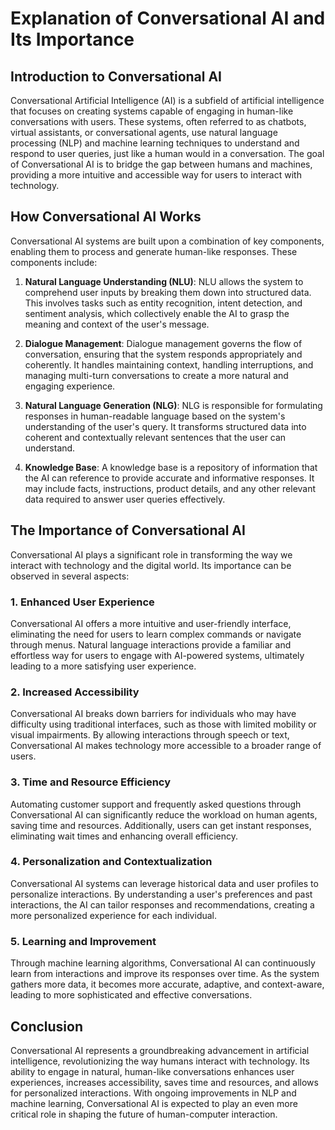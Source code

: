 # Explanation of Conversational AI and Its Importance

## Introduction to Conversational AI

Conversational Artificial Intelligence (AI) is a subfield of artificial intelligence that focuses on creating systems capable of engaging in human-like conversations with users. These systems, often referred to as chatbots, virtual assistants, or conversational agents, use natural language processing (NLP) and machine learning techniques to understand and respond to user queries, just like a human would in a conversation. The goal of Conversational AI is to bridge the gap between humans and machines, providing a more intuitive and accessible way for users to interact with technology.

## How Conversational AI Works

Conversational AI systems are built upon a combination of key components, enabling them to process and generate human-like responses. These components include:

1. **Natural Language Understanding (NLU)**: NLU allows the system to comprehend user inputs by breaking them down into structured data. This involves tasks such as entity recognition, intent detection, and sentiment analysis, which collectively enable the AI to grasp the meaning and context of the user's message.
    
2. **Dialogue Management**: Dialogue management governs the flow of conversation, ensuring that the system responds appropriately and coherently. It handles maintaining context, handling interruptions, and managing multi-turn conversations to create a more natural and engaging experience.
    
3. **Natural Language Generation (NLG)**: NLG is responsible for formulating responses in human-readable language based on the system's understanding of the user's query. It transforms structured data into coherent and contextually relevant sentences that the user can understand.
    
4. **Knowledge Base**: A knowledge base is a repository of information that the AI can reference to provide accurate and informative responses. It may include facts, instructions, product details, and any other relevant data required to answer user queries effectively.
    

## The Importance of Conversational AI

Conversational AI plays a significant role in transforming the way we interact with technology and the digital world. Its importance can be observed in several aspects:

### 1\. Enhanced User Experience

Conversational AI offers a more intuitive and user-friendly interface, eliminating the need for users to learn complex commands or navigate through menus. Natural language interactions provide a familiar and effortless way for users to engage with AI-powered systems, ultimately leading to a more satisfying user experience.

### 2\. Increased Accessibility

Conversational AI breaks down barriers for individuals who may have difficulty using traditional interfaces, such as those with limited mobility or visual impairments. By allowing interactions through speech or text, Conversational AI makes technology more accessible to a broader range of users.

### 3\. Time and Resource Efficiency

Automating customer support and frequently asked questions through Conversational AI can significantly reduce the workload on human agents, saving time and resources. Additionally, users can get instant responses, eliminating wait times and enhancing overall efficiency.

### 4\. Personalization and Contextualization

Conversational AI systems can leverage historical data and user profiles to personalize interactions. By understanding a user's preferences and past interactions, the AI can tailor responses and recommendations, creating a more personalized experience for each individual.

### 5\. Learning and Improvement

Through machine learning algorithms, Conversational AI can continuously learn from interactions and improve its responses over time. As the system gathers more data, it becomes more accurate, adaptive, and context-aware, leading to more sophisticated and effective conversations.

## Conclusion

Conversational AI represents a groundbreaking advancement in artificial intelligence, revolutionizing the way humans interact with technology. Its ability to engage in natural, human-like conversations enhances user experiences, increases accessibility, saves time and resources, and allows for personalized interactions. With ongoing improvements in NLP and machine learning, Conversational AI is expected to play an even more critical role in shaping the future of human-computer interaction.
